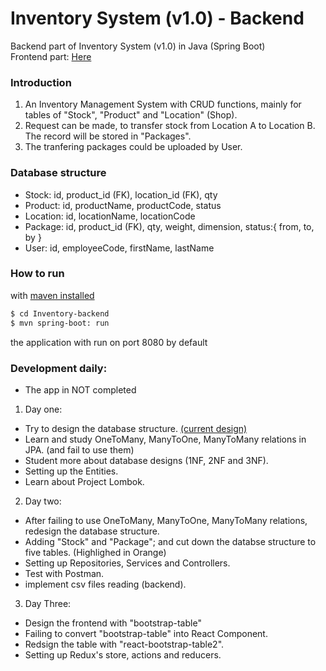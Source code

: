 # Inventory System (v1.0) - Backend
Backend part of Inventory System (v1.0) in Java (Spring Boot)<br>
Frontend part: [Here](https://github.com/tsokying/Inventory-frontend)

### Introduction
1) An Inventory Management System with CRUD functions, mainly for tables of "Stock", "Product" and "Location" (Shop).
2) Request can be made, to transfer stock from Location A to Location B. The record will be stored in "Packages".
3) The tranfering packages could be uploaded by User.

### Database structure
* Stock:      id, product_id (FK), location_id (FK), qty
* Product:    id, productName, productCode, status
* Location:   id, locationName, locationCode
* Package:    id, product_id (FK), qty, weight, dimension, status:{ from, to, by }
* User:       id, employeeCode, firstName, lastName

### How to run

with [maven installed](https://www.mkyong.com/maven/how-to-install-maven-in-windows/)
```sh
$ cd Inventory-backend
$ mvn spring-boot: run
```
the application with run on port 8080 by default

### Development daily:
* The app in NOT completed

1) Day one: 
* Try to design the database structure. [(current design)](https://docs.google.com/spreadsheets/d/1zuuDitgCd5jsAlSqjQahva1uXUs8r5ohqWGWttBjfJY/edit?usp=sharing)
* Learn and study OneToMany, ManyToOne, ManyToMany relations in JPA. (and fail to use them)
* Student more about database designs (1NF, 2NF and 3NF).
* Setting up the Entities.
* Learn about Project Lombok.

2) Day two:
* After failing to use OneToMany, ManyToOne, ManyToMany relations, redesign the database structure.
* Adding "Stock" and "Package"; and cut down the databse structure to five tables. (Highlighed in Orange)
* Setting up Repositories, Services and Controllers.
* Test with Postman.
* implement csv files reading (backend).

3) Day Three:
* Design the frontend with "bootstrap-table" 
* Failing to convert "bootstrap-table" into React Component.
* Redsign the table with "react-bootstrap-table2".
* Setting up Redux's store, actions and reducers.

